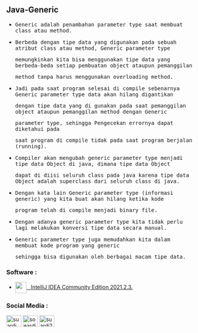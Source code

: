## Java-Generic

- <samp>Generic adalah penambahan parameter type saat membuat class atau method.</samp>
 
- <samp>Berbeda dengan tipe data yang  digunakan pada sebuah atribut class atau method, Generic parameter type</samp>
 
  <samp>memungkinkan kita bisa menggunakan tipe data yang berbeda-beda setiap pembuatan object ataupun pemanggilan</samp> 
 
  <samp>method tanpa harus menggunakan overloading method.</samp>
  
- <samp>Jadi pada saat program selesai di compile sebenarnya Generic parameter type data akan hilang digantikan </samp> 

  <samp>dengan tipe data yang di gunakan pada saat pemanggilan object ataupun pemanggilan method dengan Generic</samp> 
 
  <samp>parameter type, sehingga Pengecekan errornya dapat diketahui pada</samp> 
  
  <samp>saat program di compile tidak pada saat program berjalan (running).</samp>
  
- <samp>Compiler akan mengubah generic parameter type menjadi tipe data Object di java, dimana tipe data Object </samp>
  
  <samp>dapat di diisi seluruh class pada java karena tipe data Object adalah superclass dari seluruh class di java.</samp>
  
- <samp>Dengan kata lain Generic parameter type (informasi generic) yang kita buat akan hilang ketika kode  </samp>
  
  <samp>program telah di compile menjadi binary file.</samp>

- <samp>Dengan adanya generic parameter type kita tidak perlu lagi melakukan konversi tipe data secara manual.</samp>

- <samp>Generic parameter type juga memudahkan kita dalam membuat kode program yang generic</samp>

  <samp>sehingga bisa digunakan oleh berbagai macam tipe data.</samp>

### Software :

 - <a href="https://www.jetbrains.com/idea/download/?from=SafeEyes#section=windows" target="blank"><img align="center" src="https://img.icons8.com/material/144/000000/intellij-idea.png" height="30" width="30" />&nbsp;&nbsp;&nbsp;IntelliJ IDEA Community Edition 2021.2.3.</a>

### Social Media :
<p align="left">
<a href="https://fb.com/suardi.daudmanda" target="blank"><img align="center" src="https://cdn.jsdelivr.net/npm/simple-icons@v3/icons/facebook.svg" alt="suardi.daudmanda" height="30" width="40" /></a>
<a href="https://instagram.com/soeardi_26" target="blank"><img align="center" src="https://cdn.jsdelivr.net/npm/simple-icons@v3/icons/instagram.svg" alt="soeardi_26" height="30" width="40" /></a>
<a href="mailto:suardi260696@gmail.com" target="blank"><img align="center" src="https://cdn.jsdelivr.net/npm/simple-icons@v3/icons/gmail.svg" alt="suardi260696@gmail.com" height="30" width="40" /></a>
</p>

